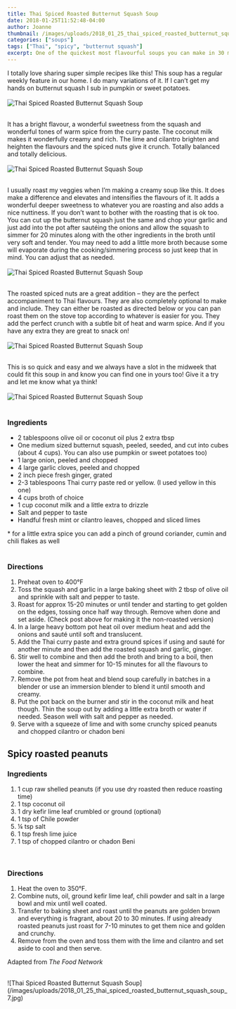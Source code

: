 ```yaml
---
title: Thai Spiced Roasted Butternut Squash Soup
date: 2018-01-25T11:52:48-04:00
author: Joanne
thumbnail: /images/uploads/2018_01_25_thai_spiced_roasted_butternut_squash_soup_1.jpg
categories: ["soups"]
tags: ["Thai", "spicy", "butternut squash"]
excerpt: One of the quickest most flavourful soups you can make in 30 minutes
---
```


I totally love sharing super simple recipes like this! This soup has a regular weekly feature in our home.  I do many variations of it. If I can’t get my hands on butternut squash I sub in pumpkin or sweet potatoes.
<br>
<br>
![Thai Spiced Roasted Butternut Squash Soup](/images/uploads/2018_01_25_thai_spiced_roasted_butternut_squash_soup_2.jpg)
<br>
<br>

It has a bright flavour, a wonderful sweetness from the squash and wonderful tones of warm spice from the curry paste.  The coconut milk makes it wonderfully creamy and rich.  The lime and cilantro brighten and heighten the flavours and the spiced nuts give it crunch. Totally balanced and totally delicious.
<br>
<br>
![Thai Spiced Roasted Butternut Squash Soup](/images/uploads/2018_01_25_thai_spiced_roasted_butternut_squash_soup_3.jpg)
<br>
<br>

I usually roast my veggies when I’m making a creamy soup like this. It does make a difference and elevates and intensifies the flavours of it.  It adds a wonderful deeper sweetness to whatever you are roasting and also adds a nice nuttiness. If you don’t want to bother with the roasting that is ok too.  You can cut up the butternut squash just the same and chop your garlic and just add into the pot after sautéing the onions and allow the squash to simmer for 20 minutes along with the other ingredients in the broth until very soft and tender. You may need to add a little more broth because some will evaporate during the cooking/simmering process so just keep that in mind.  You can adjust that as needed.
<br>
<br>
![Thai Spiced Roasted Butternut Squash Soup](/images/uploads/2018_01_25_thai_spiced_roasted_butternut_squash_soup_4.jpg)
<br>
<br>

The roasted spiced nuts are a great addition – they are the perfect accompaniment to Thai flavours. They are also completely optional to make and include. They can either be roasted as directed below or you can pan roast them on the stove top according to whatever is easier for you.  They add the perfect crunch with a subtle bit of heat and warm spice.  And if you have any extra they are great to snack on!
<br>
<br>
![Thai Spiced Roasted Butternut Squash Soup](/images/uploads/2018_01_25_thai_spiced_roasted_butternut_squash_soup_5.jpg)
<br>
<br>

This is so quick and easy and we always have a slot in the midweek that could fit this soup in and know you can find one in yours too! Give it a try and let me know what ya think!
<br>
<br>
![Thai Spiced Roasted Butternut Squash Soup](/images/uploads/2018_01_25_thai_spiced_roasted_butternut_squash_soup_6.jpg)
<br>
<br>

### Ingredients

* 2 tablespoons olive oil or coconut oil plus 2 extra tbsp
* One medium sized butternut squash, peeled, seeded, and cut into cubes (about 4 cups). You can also use pumpkin or sweet potatoes too)
* 1 large onion, peeled and chopped
* 4 large garlic cloves, peeled and chopped
* 2 inch piece fresh ginger, grated
* 2-3 tablespoons Thai curry paste red or yellow. (I used yellow in this one)
* 4 cups broth of choice
* 1 cup coconut milk and a little extra to drizzle
* Salt and pepper to taste
* Handful fresh mint or cilantro leaves, chopped and sliced limes

\* for a little extra spice you can add a pinch of ground coriander, cumin and chili flakes as well
<br>
<br>

### Directions

1. Preheat oven to 400°F
1. Toss the squash and garlic in a large baking sheet with 2 tbsp of olive oil and sprinkle with salt and pepper to taste.
1. Roast for approx 15-20 minutes or until tender and starting to get golden on the edges, tossing once half way through. Remove when done and set aside. (Check post above for making it the non-roasted version)
1. In a large heavy bottom pot heat oil over medium heat and add the onions and sauté until soft and translucent.
1. Add the Thai curry paste and extra ground spices if using and sauté for another minute and then add the roasted squash and garlic, ginger.  
1. Stir well to combine and then add the broth and bring to a boil, then lower the heat and simmer for 10-15 minutes for all the flavours to combine.  
1. Remove the pot from heat and blend soup carefully in batches in a blender or use an immersion blender to blend  it until smooth and creamy.
1. Put the pot back on the burner and stir in the coconut milk and heat though.  Thin the soup out by adding a little extra broth or water if needed. Season well with salt and pepper as needed.
1. Serve with a squeeze of lime and with some crunchy spiced peanuts and chopped cilantro or chadon beni  


## Spicy roasted peanuts

### Ingredients

1. 1 cup raw shelled peanuts (if you use dry roasted then reduce roasting time)
1. 1 tsp coconut oil
1. 1 dry kefir lime leaf crumbled or ground (optional)
1. 1 tsp of Chile powder
1. &frac14; tsp salt
1. 1 tsp fresh lime juice
1. 1 tsp of chopped cilantro or chadon Beni
<br>

### Directions

1. Heat the oven to 350°F.  
1. Combine nuts, oil, ground kefir lime leaf, chili powder and salt in a large bowl and mix until well coated.
1. Transfer to baking sheet and roast until the peanuts are golden brown and everything is fragrant, about 20 to 30 minutes.  If using already roasted peanuts just roast for 7-10 minutes to get them nice and golden and crunchy.  
1. Remove from the oven and toss them with the lime and cilantro and set aside to cool and then serve.  

Adapted from *The Food Network*

<br>
![Thai Spiced Roasted Butternut Squash Soup](/images/uploads/2018_01_25_thai_spiced_roasted_butternut_squash_soup_7.jpg)
